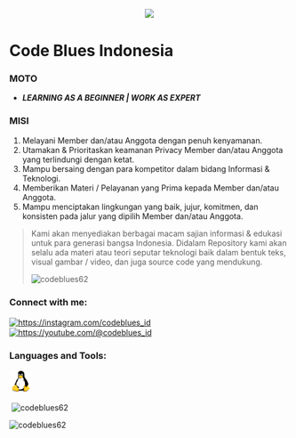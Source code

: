 <p align="center">
  <a href="https://github.com/codeblues62"><img src="https://c.top4top.io/p_2792zgqu51.png" width="330"></a>
  <h1>Code Blues Indonesia</h1>
</p>

### MOTO

+ _**LEARNING AS A BEGINNER | WORK AS EXPERT**_

### MISI
1. Melayani Member dan/atau Anggota dengan penuh kenyamanan.
2. Utamakan & Prioritaskan keamanan Privacy Member dan/atau Anggota yang terlindungi dengan ketat.
3. Mampu bersaing dengan para kompetitor dalam bidang Informasi & Teknologi.
4. Memberikan Materi / Pelayanan yang Prima kepada Member dan/atau Anggota.
5. Mampu menciptakan lingkungan yang baik, jujur, komitmen, dan konsisten pada jalur yang dipilih Member dan/atau Anggota.

> Kami akan menyediakan berbagai macam sajian informasi & edukasi untuk para generasi bangsa Indonesia. Didalam Repository kami akan selalu ada materi atau teori seputar teknologi baik dalam bentuk teks, visual gambar / video, dan juga source code yang mendukung.
> <p align="left"> <img src="https://komarev.com/ghpvc/?username=codeblues62&label=Profile%20views&color=0e75b6&style=flat" alt="codeblues62" /> </p>

<h3 align="left">Connect with me:</h3>
<p align="left">
<a href="https://instagram.com/codeblues_id" target="blank"><img align="center" src="https://raw.githubusercontent.com/rahuldkjain/github-profile-readme-generator/master/src/images/icons/Social/instagram.svg" alt="https://instagram.com/codeblues_id" height="30" width="40" /></a>
<a href="https://www.youtube.com/@codeblues_id" target="blank"><img align="center" src="https://raw.githubusercontent.com/rahuldkjain/github-profile-readme-generator/master/src/images/icons/Social/youtube.svg" alt="https://youtube.com/@codeblues_id" height="30" width="40" /></a>
</p>

<h3 align="left">Languages and Tools:</h3>
<p align="left"> <a href="https://www.linux.org/" target="_blank" rel="noreferrer"> <img src="https://raw.githubusercontent.com/devicons/devicon/master/icons/linux/linux-original.svg" alt="linux" width="40" height="40"/> </a> </p>

<p>&nbsp;<img align="center" src="https://github-readme-stats.vercel.app/api?username=codeblues62&show_icons=true&locale=en" alt="codeblues62" /></p>

<p><img align="left" src="https://github-readme-stats.vercel.app/api/top-langs?username=codeblues62&show_icons=true&locale=en&layout=compact" alt="codeblues62" /></p>
